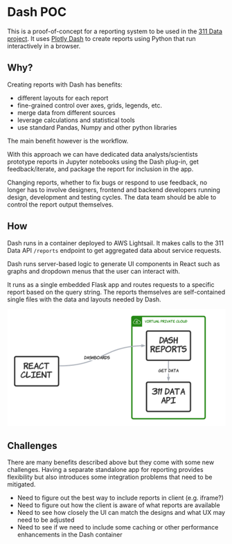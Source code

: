 # Dash POC

This is a proof-of-concept for a reporting system to be used in the [311 Data project](https://311-data.org). It uses [Plotly Dash](https://dash.plotly.com/) to create reports using Python that run interactively in a browser.

## Why?

Creating reports with Dash has benefits:

- different layouts for each report
- fine-grained control over axes, grids, legends, etc.
- merge data from different sources
- leverage calculations and statistical tools
- use standard Pandas, Numpy and other python libraries

The main benefit however is the workflow.

With this approach we can have dedicated data analysts/scientists prototype reports in Jupyter notebooks using the Dash plug-in, get feedback/iterate, and package the report for inclusion in the app.

Changing reports, whether to fix bugs or respond to use feedback, no longer has to involve designers, frontend and backend developers running design, development and testing cycles. The data team should be able to control the report output themselves.

## How

Dash runs in a container deployed to AWS Lightsail. It makes calls to the 311 Data API ```/reports``` endpoint to get aggregated data about service requests.

Dash runs server-based logic to generate UI components in React such as graphs and dropdown menus that the user can interact with.

It runs as a single embedded Flask app and routes requests to a specific report based on the query string. The reports themselves are self-contained single files with the data and layouts needed by Dash.

![Architecture diagram](./arch.png)

## Challenges

There are many benefits described above but they come with some new challenges. Having a separate standalone app for reporting provides flexibility but also introduces some integration problems that need to be mitigated.

- Need to figure out the best way to include reports in client (e.g. iframe?)
- Need to figure out how the client is aware of what reports are available
- Need to see how closely the UI can match the designs and what UX may need to be adjusted
- Need to see if we need to include some caching or other performance enhancements in the Dash container

<!--
docker build -t la311data/dash-poc .
aws lightsail push-container-image --region us-east-1 --service-name dash-reporting --label dash-poc --image la311data/dash-poc --profile 311user
lsof -ti:5500 | xargs kill
>
